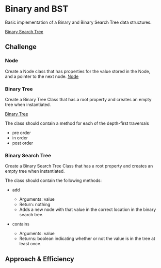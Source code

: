 # Binary and BST

Basic implementation of a Binary and Binary Search Tree data structures.

[Binary Search Tree](./binarySearchTree.js)

## Challenge

### Node

Create a Node class that has properties for the value stored in the Node, and a pointer to the next node.
[Node](./node.js)

### Binary Tree

Create a Binary Tree Class that has a root property and creates an empty tree when instantiated.

[Binary Tree](./binaryTree.js)

The class should contain a method for each of the depth-first traversals

* pre order
* in order
* post order

### Binary Search Tree

Create a Binary Search Tree Class that has a root property and creates an empty tree when instantiated.

The class should contain the following methods:

* add
  * Arguments: value
  * Return: nothing
  * Adds a new node with that value in the correct location in the binary search tree.

* contains
  * Arguments: value
  * Returns: boolean indicating whether or not the value is in the tree at least once.

## Approach & Efficiency
